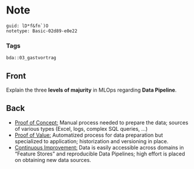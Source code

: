 # Note
```
guid: lD*f&fn`)O
notetype: Basic-02d89-e0e22
```

### Tags
```
bda::03_gastvortrag
```

## Front
Explain the three <b>levels of majurity</b> in MLOps regarding
<b>Data Pipeline</b>.

## Back
<div>
  <ul>
    <li><u>Proof of Concept:</u> Manual process needed to prepare
    the data; sources of various types (Excel, logs, complex SQL
    queries, ...)
    <li><u>Proof of Value:</u> Automatized process for data
    preparation but specialized to application; historization and
    versioning in place.
    <li><u>Continuous Improvement:</u> Data is easily accessible
    across domains in “Feature Stores” and reproducible Data
    Pipelines; high effort is placed on obtaining new data sources.
  </ul>
</div>
